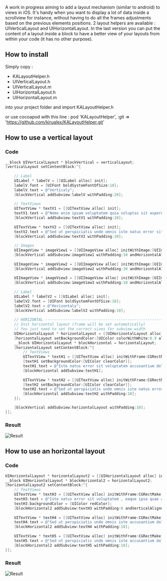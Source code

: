 A work in progress aiming to add a layout mechanism (similar to android) to views in iOS. It's handy when you want to display a lot of data inside a scrollview for instance, without having to do all the frames adjustments based on the previous elements positions.
2 layout helpers are available : UIVerticalLayout and UIHorizontalLayout.
In the last version you can put the content of a layout inside a block to have a better view of your layouts from within your code (it has no other purpose).

## How to install

Simply copy :
 * KALayoutHelper.h
 * UIVerticalLayout.h
 * UIVerticalLayout.m
 * UIHorizontalLayout.h
 * UIHorizontalLayout.m

into your project folder and import KALayoutHelper.h

or use cocoapod with this line :
    pod 'KALayoutHelper', :git => 'https://github.com/kirualex/KALayoutHelper.git'

## How to use a vertical layout

### Code

``` objective-c
__block UIVerticalLayout * blockVertical = verticalLayout;
[verticalLayout setContentBlock:^{
    
    // Label
    UILabel * labelV = [[UILabel alloc] init];
    labelV.font = [UIFont boldSystemFontOfSize:18];
    labelV.text = @"Verticaly";
    [blockVertical addSubview:labelV withPadding:20];
    
    // TextViews
    UITextView * textV1 = [[UITextView alloc] init];
    textV1.text = @"Nemo enim ipsam voluptatem quia voluptas sit aspernatur aut odit aut fugit, sed quia consequuntur magni dolores?";
    [blockVertical addSubview:textV1 withPadding:10];
    
    UITextView * textV2 = [[UITextView alloc] init];
    textV2.text = @"Sed ut perspiciatis unde omnis iste natus error sit voluptatem accusantium doloremque laudantium !";
    [blockVertical addSubview:textV2 withPadding:10];
    
    // Images
    UIImageView * imageView1 = [[UIImageView alloc] initWithImage:[UIImage imageNamed:@"star"]];
    [blockVertical addSubview:imageView1 withPadding:10 andHorizontalAlignment:KALayoutHorizontalAlignmentLeft];
    
    UIImageView * imageView2 = [[UIImageView alloc] initWithImage:[UIImage imageNamed:@"star"]];
    [blockVertical addSubview:imageView2 withPadding:10 andHorizontalAlignment:KALayoutHorizontalAlignmentCenter];
    
    UIImageView * imageView3 = [[UIImageView alloc] initWithImage:[UIImage imageNamed:@"star"]];
    [blockVertical addSubview:imageView3 withPadding:10 andHorizontalAlignment:KALayoutHorizontalAlignmentRight];
    
    // Label
    UILabel * labelV2 = [[UILabel alloc] init];
    labelV2.font = [UIFont boldSystemFontOfSize:18];
    labelV2.text = @"Horizontaly";
    [blockVertical addSubview:labelV2 withPadding:10];
    
    // HORIZONTAL ------------------------------------------------------------------------------
    // Init horizontal layout (frame will be set automatically)
    // You just need to set the correct sizes for subview width
    UIHorizontalLayout * horizontalLayout = [[UIHorizontalLayout alloc] init];
    [horizontalLayout setBackgroundColor:[UIColor colorWithWhite:0.9 alpha:1]];
    __block UIHorizontalLayout * blockHorizontal = horizontalLayout;
    [horizontalLayout setContentBlock:^{
        // TextViews
        UITextView * textH1 = [[UITextView alloc] initWithFrame:CGRectMake(0,0,145,0)];
        [textH1 setBackgroundColor:[UIColor clearColor]];
        textH1.text = @"Iste natus error sit voluptatem accusantium doloremque laudantium, totam rem aperiam, eaque ipsa quae ab illo inventore veriticabo.";
        [blockHorizontal addSubview:textH1];
        
        UITextView * textH2 = [[UITextView alloc] initWithFrame:CGRectMake(0,0,145,0)];
        [textH2 setBackgroundColor:[UIColor clearColor]];
        textH2.text = @"Sed ut perspiciatis unde omnis iste natus error sit voluptatem accusantium atae vitae dicta sunt explicabo.";
        [blockHorizontal addSubview:textH2 withPadding:10];
    }];

    [blockVertical addSubview:horizontalLayout withPadding:10];
}];
```


### Result

![Result](http://i.imgur.com/7Hnedoa.png)

## How to use an horizontal layout

### Code

``` objective-c
UIHorizontalLayout * horizontalLayout2 = [[UIHorizontalLayout alloc] init];
__block UIHorizontalLayout * blockHorizontal2 = horizontalLayout2;
[horizontalLayout2 setContentBlock:^{
    // TextViews
    UITextView * textH3 = [[UITextView alloc] initWithFrame:CGRectMake(0,0,93,0)];
    textH3.text = @"Iste natus error sit voluptatem , eaque ipsa quae ab illo inventore veritatis et quasi architecto beatae vitae dicta sunt explicabo.";
    textH3.backgroundColor = [UIColor redColor];
    [blockHorizontal2 addSubview:textH3 withPadding:0 andVerticalAlignment:KALayoutVerticalAlignmentCenter];
    
    UITextView * textH4 = [[UITextView alloc] initWithFrame:CGRectMake(0,0,93,0)];
    textH4.text = @"Sed ut perspiciatis unde omnis iste accusantium doloremque laudantium, totam rem aperiam natus error sit voluptatem accusantium doloremque o.";
    [blockHorizontal2 addSubview:textH4 withPadding:10];
    
    UITextView * textH5 = [[UITextView alloc] initWithFrame:CGRectMake(0,0,93,0)];
    textH5.text = @"Sed ut perspiciatis unde omnis iste accusantium doloremque laudantium, totam rem aperiam natus error sit voluptatem accusantium doloremque laudantium, totam.";
    [blockHorizontal2 addSubview:textH5 withPadding:10];
}];
```

### Result

![Result](http://i.imgur.com/miTj3kO.png)



